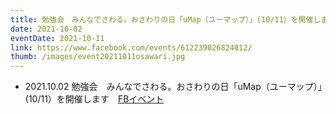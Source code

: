```yaml
---
title: 勉強会　みんなでさわる。おさわりの日「uMap（ユーマップ）」(10/11）を開催します
date: 2021-10-02
eventDate: 2021-10-11
link: https://www.facebook.com/events/612239026824012/
thumb: /images/event20211011osawari.jpg
---
```

- 2021.10.02 勉強会　みんなでさわる。おさわりの日「uMap（ユーマップ）」(10/11）を開催します　[FBイベント](https://www.facebook.com/events/612239026824012/)
